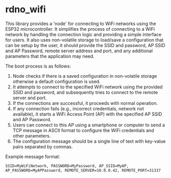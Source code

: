 # rdno_wifi

This library provides a 'node' for connecting to WiFi networks using the ESP32 microcontroller. It simplifies the process of connecting to a WiFi network by handling the connection logic and providing a simple interface for users.
It also uses non-volatile storage to load/save a configuration that can be setup by the user, it should provide the SSID and password, AP SSID and AP Password, remote server address and port, and any additional parameters that the application may need.

The boot process is as follows:
1. Node checks if there is a saved configuration in non-volatile storage otherwise a default configuration is used.
2. It attempts to connect to the specified WiFi network using the provided SSID and password, and subsequently tries to connect to the remote server and port.
3. If the connections are successful, it proceeds with normal operation.
4. If any connection fails (e.g., incorrect credentials, network not available), it starts a WiFi Access Point (AP) with the specified AP SSID and AP Password.
5. Users can connect to this AP using a smartphone or computer to send a TCP message in ASCII format to configure the WiFi credentials and other parameters. 
6. The configuration message should be a single line of text with key-value pairs separated by commas.

Example message format:
```
SSID=MyWiFiNetwork, PASSWORD=MyPassword, AP_SSID=MyAP, AP_PASSWORD=MyAPPassword, REMOTE_SERVER=10.0.0.42, REMOTE_PORT=31337
```
